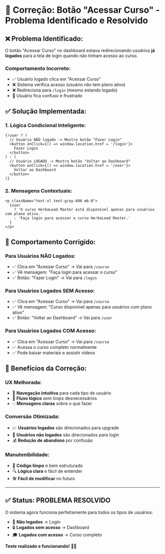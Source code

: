 # 🔧 Correção: Botão "Acessar Curso" - Problema Identificado e Resolvido

## ❌ **Problema Identificado:**

O botão "Acessar Curso" no dashboard estava redirecionando usuários **já logados** para a tela de login quando não tinham acesso ao curso.

### **Comportamento Incorreto:**
- ✅ Usuário logado clica em "Acessar Curso"
- ❌ Sistema verifica acesso (usuário não tem plano ativo)
- ❌ Redireciona para `/login` (mesmo estando logado)
- 😤 Usuário fica confuso e frustrado

## ✅ **Solução Implementada:**

### **1. Lógica Condicional Inteligente:**
```tsx
{!user ? (
  // Usuário NÃO logado -> Mostra botão "Fazer Login"
  <button onClick={() => window.location.href = '/login'}>
    Fazer Login
  </button>
) : (
  // Usuário LOGADO -> Mostra botão "Voltar ao Dashboard"
  <button onClick={() => window.location.href = '/user'}>
    Voltar ao Dashboard
  </button>
)}
```

### **2. Mensagens Contextuais:**
```tsx
<p className="text-xl text-gray-600 mb-8">
  {user 
    ? 'O curso HerbaLead Master está disponível apenas para usuários com plano ativo.'
    : 'Faça login para acessar o curso HerbaLead Master.'
  }
</p>
```

## 🎯 **Comportamento Corrigido:**

### **Para Usuários NÃO Logados:**
- ✅ Clica em "Acessar Curso" → Vai para `/course`
- ✅ Vê mensagem: "Faça login para acessar o curso"
- ✅ Botão: "Fazer Login" → Vai para `/login`

### **Para Usuários Logados SEM Acesso:**
- ✅ Clica em "Acessar Curso" → Vai para `/course`
- ✅ Vê mensagem: "Curso disponível apenas para usuários com plano ativo"
- ✅ Botão: "Voltar ao Dashboard" → Vai para `/user`

### **Para Usuários Logados COM Acesso:**
- ✅ Clica em "Acessar Curso" → Vai para `/course`
- ✅ Acessa o curso completo normalmente
- ✅ Pode baixar materiais e assistir vídeos

## 🚀 **Benefícios da Correção:**

### **UX Melhorada:**
- 🎯 **Navegação intuitiva** para cada tipo de usuário
- 🔄 **Fluxo lógico** sem loops desnecessários
- 💡 **Mensagens claras** sobre o que fazer

### **Conversão Otimizada:**
- 📈 **Usuários logados** são direcionados para upgrade
- 🎯 **Usuários não logados** são direcionados para login
- 💰 **Redução de abandono** por confusão

### **Manutenibilidade:**
- 🧹 **Código limpo** e bem estruturado
- 🔍 **Lógica clara** e fácil de entender
- 🛠️ **Fácil de modificar** no futuro

---

## ✅ **Status: PROBLEMA RESOLVIDO**

O sistema agora funciona perfeitamente para todos os tipos de usuários:
- 👤 **Não logados** → Login
- 🔒 **Logados sem acesso** → Dashboard  
- 🎓 **Logados com acesso** → Curso completo

**Teste realizado e funcionando!** 🎯✨



















